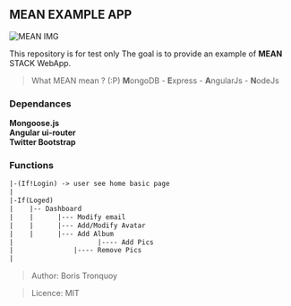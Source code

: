 ## MEAN EXAMPLE APP
![MEAN IMG](http://blog.onclickinnovations.com/wp-content/uploads/2016/12/mean.png)

This repository is for test only
The goal is to provide an example of **MEAN** STACK WebApp.

> What MEAN mean ? (:P)
> **M**ongoDB - **E**xpress - **A**ngularJs - **N**odeJs


### Dependances
**Mongoose.js**  
**Angular ui-router**  
**Twitter Bootstrap**


### Functions
```txt
|-(If!Login) -> user see home basic page
|
|-If(Loged)
|	 |-- Dashboard
|	 |		|--- Modify email
|	 |		|--- Add/Modify Avatar
|	 |		|--- Add Album
|  				      |---- Add Pics
|               |---- Remove Pics
|
```

>Author: Boris Tronquoy

>Licence: MIT
